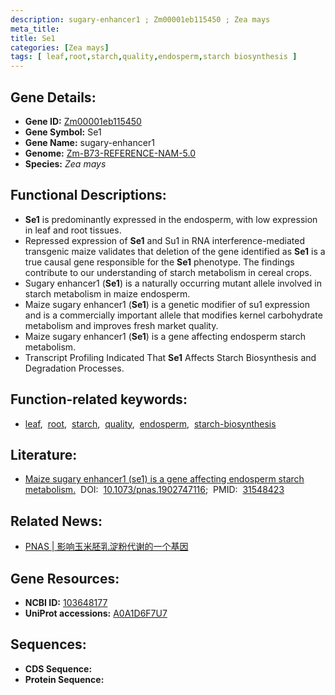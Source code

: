 ```yaml
---
description: sugary-enhancer1 ; Zm00001eb115450 ; Zea mays
meta_title:
title: Se1
categories: [Zea mays]
tags: [ leaf,root,starch,quality,endosperm,starch biosynthesis ]
---
```


## Gene Details:
- **Gene ID:**	[Zm00001eb115450](https://www.maizegdb.org/gene_center/gene/Zm00001eb115450)
- **Gene Symbol:** Se1
- **Gene Name:** sugary-enhancer1
- **Genome:** [Zm-B73-REFERENCE-NAM-5.0](https://www.maizegdb.org/genome/assembly/Zm-B73-REFERENCE-NAM-5.0)
- **Species:** *Zea mays*

## Functional Descriptions:
   - **Se1** is predominantly expressed in the endosperm, with low expression in leaf and root tissues.
   - Repressed expression of **Se1** and Su1 in RNA interference-mediated transgenic maize validates that deletion of the gene identified as **Se1** is a true causal gene responsible for the **Se1** phenotype. The findings contribute to our understanding of starch metabolism in cereal crops.
   - Sugary enhancer1 (**Se1**) is a naturally occurring mutant allele involved in starch metabolism in maize endosperm. 
   - Maize sugary enhancer1 (**Se1**) is a genetic modifier of su1 expression and is a commercially important allele that modifies kernel carbohydrate metabolism and improves fresh market quality.
   - Maize sugary enhancer1 (**Se1**) is a gene affecting endosperm starch metabolism.
   - Transcript Profiling Indicated That **Se1** Affects Starch Biosynthesis and Degradation Processes.

## Function-related keywords:
- [leaf](/tags/leaf/),&nbsp;&nbsp;[root](/tags/root/),&nbsp;&nbsp;[starch](/tags/starch/),&nbsp;&nbsp;[quality](/tags/quality/),&nbsp;&nbsp;[endosperm](/tags/endosperm/),&nbsp;&nbsp;[starch-biosynthesis](/tags/starch-biosynthesis/)

## Literature:
   - [Maize sugary enhancer1 (se1) is a gene affecting endosperm starch metabolism.]( https://www.pnas.org/doi/full/10.1073/pnas.1902747116)&nbsp;&nbsp;DOI:&nbsp;&nbsp;[10.1073/pnas.1902747116](https://www.pnas.org/doi/full/10.1073/pnas.1902747116);&nbsp;&nbsp;PMID:&nbsp;&nbsp;[31548423](https://pubmed.ncbi.nlm.nih.gov/31548423/)

## Related News:
   - [PNAS | 影响玉米胚乳淀粉代谢的一个基因](https://mp.weixin.qq.com/s?__biz=MzU3ODY3MDM0NA==&mid=2247492594&idx=2&sn=8f7cd2266424d24ea3795457fcd4f86d&chksm=fd737995ca04f0837103e6c5e4442fdf5b89fe97f160fedc880763769b52c824415e3d510ed4&scene=27#wechat_redirect)

## Gene Resources:
- **NCBI ID:**  [103648177](https://www.ncbi.nlm.nih.gov/gene/?term=103648177)
- **UniProt accessions:** [A0A1D6F7U7](https://www.uniprot.org/uniprotkb/A0A1D6F7U7/entry)



## Sequences:
- **CDS Sequence:**
- **Protein Sequence:**
